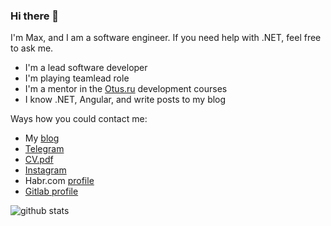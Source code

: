 ### Hi there 👋

I'm Max, and I am a software engineer. If you need help with .NET, feel free to ask me.

- I'm a lead software developer
- I'm playing teamlead role
- I'm a mentor in the [Otus.ru](https://otus.ru/) development courses
- I know .NET, Angular, and write posts to my blog

Ways how you could contact me:

- My [blog](https://maximgorbatyuk.github.io/blog/)
- [Telegram](https://t.me/maximgorbatyuk)
- [CV.pdf](https://maximgorbatyuk.github.io/pdf/Maxim_gorbatyuk_CV.pdf)
- [Instagram](https://www.instagram.com/maxim.gorbatyuk/)
- Habr.com [profile](https://habr.com/ru/users/maximgorbatyuk/)
- [Gitlab profile](https://gitlab.com/maximgorbatyuk)

![github stats](https://github-readme-stats.vercel.app/api?username=maximgorbatyuk&show_icons=true)
